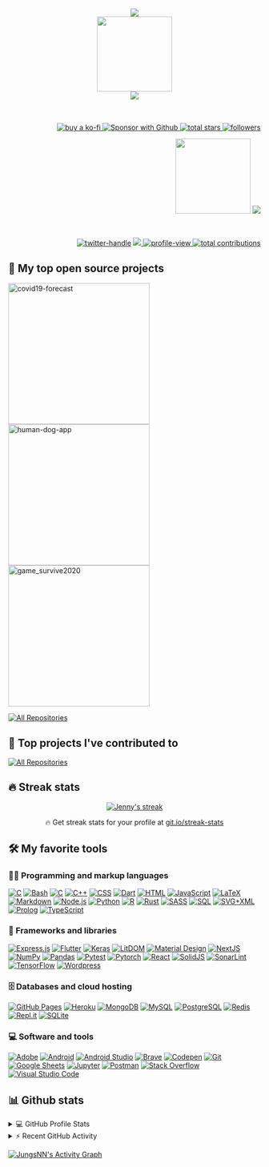 <h3 align="center">
 <a href="https://github.com/jungsNN/readme-typing-svg">
  <img src="https://readme-typing-svg.herokuapp.com?font=Minisystem&duration=1200&color=21F782&center=true&vCenter=true&multiline=true&width=320&height=70&lines=Jenny+Jung;+Frontend+and+Web3+Dev;+;+;+;+;+;+">
  </a>
<br>
  <a align="center">
    <img src="https://ipfs.infura.io/ipfs/bafybeiaipn3r3karf4c7xuywvjzwe6vxyu6eioz7iwu3dob34zlnnctwfu" width="150px">
  </a>
 <br>
  <a href="https://git.io/typing-svg" align="center">
    <img src="https://readme-typing-svg.herokuapp.com?font=printf&size=14&duration=700&color=F2F705FF&vCenter=true&multiline=true&width=400&height=250&lines=%E2%9C%85+Python%2C+Javascript%2C+Rust%2C+Dart;+;%E2%9C%85+React%2C+NextJS%2C+SolidJS%2C+LIT%2C+Flutter;+;%E2%9C%85+Neural+Networks%2C+Machine+Learning%2C+Data+Science;+;%E2%9C%85+IPFS%2C+ThreeJS%2C+aws%2C+web3;+;++...;+WAGMI+TO+THE+%F0%9F%8C%95+%F0%9F%9B%B8+!;+">
  </a>
</h3>
  
<br>
<p align="right">
  <p align="right">
    <a href="https://ko-fi.com/suzukidogemom">
    <img src="https://custom-icon-badges.herokuapp.com/badge/-Coffee-beige?style=for-the-badge&logo=kofi&logoColor=brown" alt="buy a ko-fi">
    </a>
    <a href="https://github.com/sponsors/jungsNN">
      <img alt="Sponsor with Github" title="Sponsor with Github"src="https://custom-icon-badges.herokuapp.com/badge/-Sponsor-red?style=for-the-badge&logo=heart&logoColor=white"/>
      </a>
    <a href="https://github.com/jungsNN?tab=repositories&sort=stargazers">
      <img alt="total stars" title="Total stars on GitHub" src="https://custom-icon-badges.herokuapp.com/badge/dynamic/json?logo=star&color=gold&labelColor=gold&label=Stars&style=for-the-badge&query=%24.stars&url=https://api.github-star-counter.workers.dev/user/jungsNN"/>
    </a>
     <a href="https://github.com/jungsNN?tab=followers">
      <img alt="followers" title="Follow me on Github" src="https://custom-icon-badges.herokuapp.com/github/followers/jungsNN?color=skyblue&labelColor=skyblue&style=for-the-badge&logo=person-add&label=Follow&logoColor=white"/>
      </a>
  </p>
  <p align="right">
  <a hrf="https://github.com/jungsNN/readme-typing-svg">
    <img src="https://ipfs.infura.io/ipfs/QmbnFa5YsmuzzGvhDo4sbSuAJfwQxKrnbduDJn4RcxvnYJ" width="150px" align="">
    <img src="https://readme-typing-svg.herokuapp.com?font=Fake+Receipt&size=14&duration=470&color=F2F705FF&background=07FF0C00&multiline=true&width=125&height=120&lines=I...;+;+need...+;+;Coffee!!+%E2%98%95%EF%B8%8F+%F0%9F%A5%BA+;+">
    </a>
  </p>
</p>

<!-- Social icons section -->
<br/>

<!-- Social badges section -->
<!-- Badges with custom icons - https://github.com/DenverCoder1/custom-icon-badges -->
<!-- YouTube stats - https://github.com/DenverCoder1/github-readme-youtube-stats -->
<!-- View counter - https://github.com/DenverCoder1/Simple-View-Counter -->
<!-- Star counter - https://github.com/idealclover/GitHub-Star-Counter -->

<p align="right">
  <a href="https://twitter.com/jungsNN">
      <img alt="twitter-handle" title="Twitter" src="https://img.shields.io/badge/jungsnn-1DA1F2?style=for-the-badge&logo=twitter&labelColor=black&logoColor=1DA1F2"/></a>
  <a href="https://discord.gg/QuY5agxsys" alt="MetaHub">
    <img src="https://img.shields.io/badge/MetaHub-5865F2?style=for-the-badge&labelColor=black&logo=discord&logoColor=5865F2"/>
  </a>
  <a href="https://github.com/DenverCoder1/Simple-View-Counter">
    <img  alt="profile-view" title="Views" src="https://komarev.com/ghpvc/?username=jungsNN&style=for-the-badge&color=orange">
  </a>
  <a href="https://custom-icon-badges.herokuapp.com/badge/dynamic/json?logo=graph&logoColor=fff&color=green&label=contributions&query=%24.totalContributions&url=https%3A%2F%2Fgithub-readme-streak-stats.herokuapp.com%2F%3Fuser%3DjungsNN%26type%3Djson">
    <img alt="total contributions" title="Contributions" src="https://custom-icon-badges.herokuapp.com/badge/dynamic/json?logo=graph&logoColor=fff&color=darkgreen&label=contributions&query=%24.totalContributions&url=https%3A%2F%2Fgithub-readme-streak-stats.herokuapp.com%2F%3Fuser%3DjungsNN%26type%3Djson&style=for-the-badge">
  </a>
  <!-- <a href="https://github.com/jungsNN/Simple-View-Counter">
    <img alt="views" title="GitHub profile views" src="freshidea.com/jonah/app/DenverCoder1-profile-views"/></a>
 -->
 
 </p>



## 📘 My top open source projects
<!-- Repo info cards - https://github.com/anuraghazra/github-readme-stats -->
<!-- Small repo cards (fork) - https://github.com/DenverCoder1/github-readme-stats -->
<p align="left">
  <a href="https://github.com/jungsNN/covid19-forecast"><img width="282" src="https://denvercoder1-github-readme-stats.vercel.app/api/pin/?username=jungsNN&repo=covid19-forecast&theme=react&bg_color=1F222E&title_color=409eff&icon_color=F8D866&hide_border=true&show_icons=false" alt="covid19-forecast"></a>
  <a href="https://github.com/jungsNN/human-dog-app"><img width="282" src="https://denvercoder1-github-readme-stats.vercel.app/api/pin/?username=jungsNN&repo=human-dog-app&theme=react&bg_color=1F222E&title_color=409eff&icon_color=F8D866&hide_border=true&show_icons=false" alt="human-dog-app"></a>
  <a href="https://github.com/jungsNN/game_survive2020"><img width="282" src="https://denvercoder1-github-readme-stats.vercel.app/api/pin/?username=jungsNN&repo=game_survive2020&theme=react&bg_color=1F222E&title_color=409eff&icon_color=F8D866&hide_border=true&show_icons=false" alt="game_survive2020"></a>
</p>

<p align="left">
  <a href="https://github.com/jungsNN?tab=repositories&sort=stargazers"><img alt="All Repositories" title="All Repositories" src="https://custom-icon-badges.herokuapp.com/badge/-All%20Repos-2962FF?style=for-the-badge&logoColor=white&logo=repo"/></a>
</p>

## 📕 Top projects I've contributed to

<!-- Repo info cards - https://github.com/anuraghazra/github-readme-stats -->
<!-- Small repo cards (fork) - https://github.com/DenverCoder1/github-readme-stats -->
<!-- <p align="left">
  <a href="https://github.com/zapproject/hardhat-bsc"><img width="282" src="https://denvercoder1-github-readme-stats.vercel.app/api/pin/?username=zapproject&hardhat-bsc&theme=react&bg_color=1F222E&title_color=F85D7F&icon_color=F8D866&hide_border=true&show_icons=false" alt="hardhat-bsc"></a>

</p> -->

<p align="left">
  <a href="https://github.com/DenverCoderOne/My-Contributions/blob/main/README.md"><img alt="All Repositories" title="All Repositories" src="https://custom-icon-badges.herokuapp.com/badge/-All%20Forks-2962FF?style=for-the-badge&logoColor=white&logo=fork"/></a>
</p>

## 🔥 Streak stats

<!-- GitHub Readme Streak Stats - https://github.com/DenverCoder1/github-readme-streak-stats -->
<p align="center">
  <a href="https://github.com/DenverCoder1/github-readme-streak-stats">
    <img title="🔥 Get streak stats for your profile at git.io/streak-stats" alt="Jenny's streak" src="https://github-readme-streak-stats.herokuapp.com/?user=jungsNN&theme=monokai-metallian&hide_border=true"/>
  </a>
  <p align="center">🔥 Get streak stats for your profile at <a href="https://git.io/streak-stats">git.io/streak-stats</a></p>
</p>

<!-- Some badges are from https://github.com/Ileriayo/markdown-badges -->

## 🛠️ My favorite tools

### 👨‍💻 Programming and markup languages

<p>
    <a href="https://github.com/search?q=user%3AjungsNN+language%3Ac"><img alt="C" src="https://custom-icon-badges.herokuapp.com/badge/BabylonJS-BB464B.svg?logo=babylonjs&logoColor=white"></a>
    <a href="https://github.com/search?q=user%3AjungsNN+language%3Abash"><img alt="Bash" src="https://img.shields.io/badge/Bash-121011.svg?logo=gnu-bash&logoColor=white"></a>
    <a href="https://github.com/search?q=user%3AjungsNN+language%3Ac"><img alt="C" src="https://custom-icon-badges.herokuapp.com/badge/C-03599C.svg?logo=c-in-hexagon&logoColor=white"></a>
    <a href="https://github.com/search?q=user%3AjungsNN+language%3Acpp"><img alt="C++" src="https://custom-icon-badges.herokuapp.com/badge/C++-9C033A.svg?logo=cpp2&logoColor=white"></a>
    <a href="https://github.com/search?q=user%3AjungsNN+language%3Acss"><img alt="CSS" src="https://img.shields.io/badge/CSS-1572B6.svg?logo=css3&logoColor=white"></a>
    <a href="https://github.com/search?q=user%3AjungsNN+language%3Adart"><img alt="Dart" src="https://img.shields.io/badge/Dart-15A6C4.svg?logo=dart&logoColor=white"></a>
    <a href="https://github.com/search?q=user%3AjungsNN+language%3Ahtml"><img alt="HTML" src="https://img.shields.io/badge/HTML-E34F26.svg?logo=html5&logoColor=white"></a>
    <a href="https://github.com/search?q=user%3AjungsNN+language%3Ajavascript"><img alt="JavaScript" src="https://img.shields.io/badge/JavaScript-F7DF1E.svg?logo=javascript&logoColor=black"></a>
    <a href="https://github.com/search?q=user%3AjungsNN+language%3Atex"><img alt="LaTeX" src="https://img.shields.io/badge/LaTeX-008080.svg?logo=LaTeX&logoColor=white"></a>
    <a href="https://github.com/search?q=user%3AjungsNN+language%3Amarkdown"><img alt="Markdown" src="https://img.shields.io/badge/Markdown-000000.svg?logo=markdown&logoColor=white"></a>
    <a href="https://github.com/search?q=user%3AjungsNN+language%3Ajavascript"><img alt="Node.js" src="https://img.shields.io/badge/Node.js-43853D.svg?logo=node.js&logoColor=white"></a>
     <a href="https://github.com/search?q=user%3AjungsNN+language%3Apython"><img alt="Python" src="https://img.shields.io/badge/Python-14354C.svg?logo=python&logoColor=white"></a>
    <a href="https://github.com/search?q=user%3AjungsNN+language%3Ar"><img alt="R" src="https://img.shields.io/badge/R-276DC3.svg?logo=r&logoColor=white"></a>
    <a href="https://github.com/search?q=user%3AjungsNN+language%3ARust"><img alt="Rust" src="https://custom-icon-badges.herokuapp.com/badge/Rust-red.svg?logo=rust&logoColor=white"></a>
    <a href="https://github.com/search?q=user%3AjungsNN+language%3Asass"><img alt="SASS" src="https://img.shields.io/badge/Sass-hotpink.svg?logo=SASS&logoColor=white"></a>
    <a href="https://github.com/search?q=user%3AjungsNN+language%3Asql"><img alt="SQL" src="https://custom-icon-badges.herokuapp.com/badge/SQL-025E8C.svg?logo=database&logoColor=white"></a>
    <a href="https://github.com/search?q=user%3AjungsNN+language%3Asvg"><img alt="SVG+XML" src="https://img.shields.io/badge/SVG%2BXML-e0982c.svg?logo=svg&logoColor=white"></a>
     <a href="https://github.com/search?q=user%3AjungsNN+language%3AThreeJS"><img alt="Prolog" src="https://custom-icon-badges.herokuapp.com/badge/ThreeJS-03599C.svg?color=03599C&logo=threejs&logoColor=666"></a>
    <a href="https://github.com/search?q=user%3AjungsNN+language%3AtypeScript"><img alt="TypeScript" src="https://img.shields.io/badge/TypeScript-007ACC.svg?logo=typescript&logoColor=white"></a>
</p>

### 🧰 Frameworks and libraries

<p>
    <a href="#"><img alt="Express.js" src="https://img.shields.io/badge/Express.js-404d59.svg?logo=express&logoColor=white"></a>
    <a href="#"><img alt="Flutter" src="https://img.shields.io/badge/Flutter-02569B.svg?logo=flutter&logoColor=white"></a>
    <a href="#"><img alt="Keras" src="https://img.shields.io/badge/Keras-D00000.svg?logo=Keras&logoColor=white"></a>
    <a href="#"><img alt="LitDOM" src="https://img.shields.io/badge/LitDOM-skyblue.svg?logo=Lit&logoColor=white"></a>
    <a href="#"><img alt="Material Design" src="https://img.shields.io/badge/Material%20Design-0081CB.svg?logo=material-design&logoColor=white"></a>
    <a href="#"><img alt="NextJS" src="https://img.shields.io/badge/NextJS-fff.svg?logo=nextjs&logoColor=%2361DAFB"></a>
    <a href="#"><img alt="NumPy" src="https://img.shields.io/badge/Numpy-013243.svg?logo=numpy&logoColor=white"></a>
    <a href="#"><img alt="Pandas" src="https://img.shields.io/badge/Pandas-150458.svg?logo=pandas&logoColor=white"></a>
    <a href="#"><img alt="Pytest" src="https://img.shields.io/badge/Pytest-0A9EDC.svg?logo=pytest&logoColor=white"></a>
    <a href="#"><img alt="Pytorch" src="https://img.shields.io/badge/Pytorch-FF6F00.svg?logo=TensorFlow&logoColor=white"></a>
    <a href="#"><img alt="React" src="https://img.shields.io/badge/React-20232a.svg?logo=react&logoColor=%2361DAFB"></a>
    <a href="#"><img alt="SolidJS" src="https://img.shields.io/badge/SolidJS-4f88c6.svg?logo=solid&logoColor=%2361DAFB"></a>
    <a href="#"><img alt="SonarLint" src="https://img.shields.io/badge/-SonarLint-CB2029?logo=sonarlint&logoColor=white"></a>
    <a href="#"><img alt="TensorFlow" src="https://img.shields.io/badge/TensorFlow-FF6F00.svg?logo=TensorFlow&logoColor=white"></a>
    <a href="#"><img alt="Wordpress" src="https://img.shields.io/badge/Wordpress-21759B?logo=wordpress&logoColor=white"></a>
</p>

### 🗄️ Databases and cloud hosting

<p>
    <a href="#"><img alt="GitHub Pages" src="https://img.shields.io/badge/GitHub%20Pages-327FC7.svg?logo=github&logoColor=white"></a>
    <a href="#"><img alt="Heroku" src="https://img.shields.io/badge/Heroku-430098.svg?logo=heroku&logoColor=white"></a>
    <a href="#"><img alt="MongoDB" src ="https://img.shields.io/badge/MongoDB-4ea94b.svg?logo=mongodb&logoColor=white"></a>
    <a href="#"><img alt="MySQL" src="https://img.shields.io/badge/MySQL-00f.svg?logo=mysql&logoColor=white"></a>
    <a href="#"><img alt="PostgreSQL" src ="https://img.shields.io/badge/PostgreSQL-316192.svg?logo=postgresql&logoColor=white"></a>
    <a href="#"><img alt="Redis" src="https://img.shields.io/badge/Redis-FF6F00.svg?logo=Redis&logoColor=white"></a>
    <a href="#"><img alt="Repl.it" src="https://img.shields.io/badge/Repl.it-0D101E.svg?logo=Replit&logoColor=white"></a>
    <a href="#"><img alt="SQLite" src ="https://img.shields.io/badge/SQLite-07405e.svg?logo=sqlite&logoColor=white"></a>
</p>

### 💻 Software and tools

<p>
    <a href="#"><img alt="Adobe" src="https://img.shields.io/badge/Adobe-FF0000.svg?logo=adobe&logoColor=white"></a>
    <a href="#"><img alt="Android" src="https://img.shields.io/badge/Android-3DDC84?logo=android&logoColor=white"></a>
    <a href="#"><img alt="Android Studio" src="https://img.shields.io/badge/Android%20Studio-008678.svg?logo=android-studio&logoColor=white"></a>
    <a href="#"><img alt="Brave" src="https://img.shields.io/badge/-Brave-FB542B?logo=brave&logoColor=white"></a>
    <a href="#"><img alt="Codepen" src="https://img.shields.io/badge/Codepen-000000.svg?logo=codepen&logoColor=white"></a>
    <a href="#"><img alt="Git" src="https://img.shields.io/badge/Git-F05033.svg?logo=git&logoColor=white"></a>
    <a href="#"><img alt="Google Sheets" src="https://img.shields.io/badge/Google%20Sheets-34A853.svg?logo=google%20sheets&logoColor=white"></a>
    <a href="#"><img alt="Jupyter" src="https://img.shields.io/badge/Jupyter-F37626.svg?logo=Jupyter&logoColor=white"></a>
    <a href="#"><img alt="Postman" src="https://img.shields.io/badge/Postman-FF6C37?logo=postman&logoColor=white"></a>
    <a href="#"><img alt="Stack Overflow" src="https://img.shields.io/badge/-Stack%20Overflow-FE7A16?logo=stack-overflow&logoColor=white"></a>
    <a href="#"><img alt="Visual Studio Code" src="https://img.shields.io/badge/Visual%20Studio%20Code-0078d7.svg?logo=visual-studio-code&logoColor=white"></a>
</p>

## 📊 Github stats

<!-- https://github.com/anuraghazra/github-readme-stats -->
<details> 
  <summary>💻 GitHub Profile Stats</summary>
  <br/>
    <a href="https://github.com/anuraghazra/github-readme-stats"><img alt="jungsNN's Github Stats" src="https://denvercoder1-github-readme-stats.vercel.app/api/?username=jungsNN&show_icons=true&count_private=true&theme=react&hide_border=true&bg_color=1F222E&title_color=F85D7F&icon_color=F8D866" height="192px"/></a>
  <a href="https://github.com/anuraghazra/github-readme-stats"><img alt="jungsNN's Top Languages" src="https://github-readme-stats.vercel.app/api/top-langs/?username=jungsNN&langs_count=8&layout=compact&theme=react&hide_border=true&bg_color=1F222E&title_color=F85D7F&icon_color=F8D866&hide=Jupyter%20Notebook" height="192px"/></a>
  <br/>
  <b>Note:</b> Top languages is only a metric of the languages my public code consists of and doesn't reflect experience or skill level.
</details>


<!-- https://github.com/jamesgeorge007/github-activity-readme -->
<details>
  <summary>⚡ Recent GitHub Activity</summary>
  <br/>
<!--START_SECTION:activity-->

<!--END_SECTION:activity-->
</details>

<!-- https://github.com/ashutosh00710/github-readme-activity-graph -->
<a href="https://github.com/ashutosh00710/github-readme-activity-graph"><img alt="JungsNN's Activity Graph" src="https://denvercoder1-activity-graph.herokuapp.com/graph/?username=jungsNN&bg_color=1F222E&color=F8D866&line=F85D7F&point=FFFFFF&hide_border=false" /></a>
